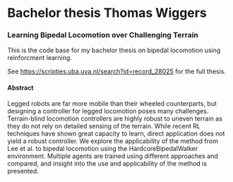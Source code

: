 # Bachelor thesis Thomas Wiggers
### Learning Bipedal Locomotion over Challenging Terrain

This is the code base for my bachelor thesis on bipedal locomotion using reinforcment learning. 

See https://scripties.uba.uva.nl/search?id=record_28025 for the full thesis.

#### Abstract
Legged robots are far more mobile than their wheeled counterparts, but designing a controller for legged locomotion poses many challenges. Terrain-blind locomotion controllers are highly 
robust to uneven terrain as they do not rely on detailed sensing of the terrain. While recent RL techniques have shown great capacity to learn, direct application does not yield a robust 
controller. We explore the applicability of the method from Lee et al. to bipedal locomotion using the HardcoreBipedalWalker environment. Multiple agents are trained using different approaches
and compared, and insight into the use and applicability of the method is presented. 

